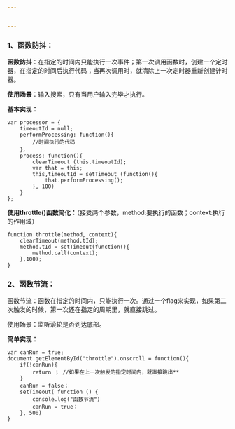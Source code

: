 ```yaml
---


---
```


<h3 id="、函数防抖："><strong>1、函数防抖：</strong></h3>
<p><strong>函数防抖</strong>：在指定的时间内只能执行一次事件；第一次调用函数时，创建一个定时器，在指定的时间后执行代码；当再次调用时，就清除上一次定时器重新创建计时器。</p>
<p><strong>使用场景</strong>：输入搜索，只有当用户输入完毕才执行。</p>
<p><strong>基本实现：</strong></p>
<pre><code>var processor = {
	timeoutId = null;
	performProcessing: function(){
		//时间执行的代码
	}，
	process: function(){
		clearTimeout (this.timeoutId);
		var that = this;
		this,timeoutId = setTimeout (function(){
			that.performProcessing();
		}, 100)
	}
};
</code></pre>
<p><strong>使用throttle()函数简化：</strong>（接受两个参数，method:要执行的函数；context:执行的作用域）</p>
<pre><code>function throttle(method, context){
	clearTimeout(method.tId);
	method.tId = setTimeout(function(){
		method.call(context);
	},100);
}
</code></pre>
<h3 id="、函数节流："><strong>2、函数节流：</strong></h3>
<p>函数节流：函数在指定的时间内，只能执行一次。通过一个flag来实现，如果第二次触发的时候，第一次还在指定的周期里，就直接跳过。</p>
<p>使用场景：监听滚轮是否到达底部。</p>
<p><strong>简单实现：</strong></p>
<pre><code>var canRun = true;
document.getElementById("throttle").onscroll = function(){
	if(!canRun){
		return ； //如果在上一次触发的指定时间内，就直接跳出**
	}
	canRun = false；
	setTimeout( function () {
		console.log("函数节流")
		canRun = true；
	}, 500)
}
</code></pre>

<!--stackedit_data:
eyJoaXN0b3J5IjpbMTI0NDMwNzMwMF19
-->